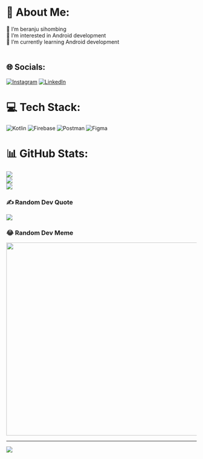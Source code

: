 # 💫 About Me:
👋 I’m beranju sihombing<br>👀 I’m interested in Android development<br>🌱 I’m currently learning Android development <br><br>


## 🌐 Socials:
[![Instagram](https://img.shields.io/badge/Instagram-%23E4405F.svg?logo=Instagram&logoColor=white)](https://instagram.com/beranju_) [![LinkedIn](https://img.shields.io/badge/LinkedIn-%230077B5.svg?logo=linkedin&logoColor=white)](https://linkedin.com/in/beranju-sihombing) 

# 💻 Tech Stack:
![Kotlin](https://img.shields.io/badge/kotlin-%230095D5.svg?style=for-the-badge&logo=kotlin&logoColor=white) ![Firebase](https://img.shields.io/badge/firebase-%23039BE5.svg?style=for-the-badge&logo=firebase) ![Postman](https://img.shields.io/badge/Postman-FF6C37?style=for-the-badge&logo=postman&logoColor=white) 	![Figma](https://img.shields.io/badge/figma-%23F24E1E.svg?style=for-the-badge&logo=figma&logoColor=white)
# 📊 GitHub Stats:
![](https://github-readme-stats.vercel.app/api?username=ribakmasude&theme=dark&hide_border=false&include_all_commits=true&count_private=true)<br/>
![](https://github-readme-streak-stats.herokuapp.com/?user=ribakmasude&theme=dark&hide_border=false)<br/>
![](https://github-readme-stats.vercel.app/api/top-langs/?username=ribakmasude&theme=dark&hide_border=false&include_all_commits=true&count_private=true&layout=compact)

### ✍️ Random Dev Quote
![](https://quotes-github-readme.vercel.app/api?type=horizontal&theme=radical)

### 😂 Random Dev Meme
<img src="https://random-memer.herokuapp.com/" width="512px"/>

---
[![](https://visitcount.itsvg.in/api?id=ribakmasude&icon=0&color=0)](https://visitcount.itsvg.in)

<!-- Proudly created with GPRM ( https://gprm.itsvg.in ) -->
